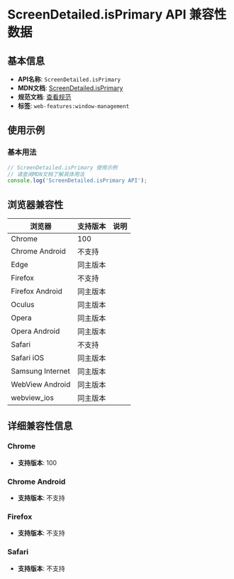 # ScreenDetailed.isPrimary API 兼容性数据

## 基本信息

- **API名称**: `ScreenDetailed.isPrimary`
- **MDN文档**: [ScreenDetailed.isPrimary](https://developer.mozilla.org/docs/Web/API/ScreenDetailed/isPrimary)
- **规范文档**: [查看规范](https://w3c.github.io/window-management/#ref-for-dom-screendetailed-isprimary)
- **标签**: `web-features:window-management`

## 使用示例

### 基本用法

```javascript
// ScreenDetailed.isPrimary 使用示例
// 请查阅MDN文档了解具体用法
console.log('ScreenDetailed.isPrimary API');
```

## 浏览器兼容性

| 浏览器 | 支持版本 | 说明 |
|--------|----------|------|
| Chrome | 100 |  |
| Chrome Android | 不支持 |  |
| Edge | 同主版本 |  |
| Firefox | 不支持 |  |
| Firefox Android | 同主版本 |  |
| Oculus | 同主版本 |  |
| Opera | 同主版本 |  |
| Opera Android | 同主版本 |  |
| Safari | 不支持 |  |
| Safari iOS | 同主版本 |  |
| Samsung Internet | 同主版本 |  |
| WebView Android | 同主版本 |  |
| webview_ios | 同主版本 |  |

## 详细兼容性信息

### Chrome

- **支持版本**: 100

### Chrome Android

- **支持版本**: 不支持

### Firefox

- **支持版本**: 不支持

### Safari

- **支持版本**: 不支持


